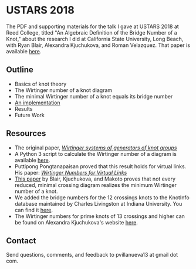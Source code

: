 # USTARS 2018  

The PDF and supporting materials for the talk I gave at USTARS 2018 at Reed College, titled "An Algebraic Definition of the Bridge Number of a Knot," about the research I did at California State University, Long Beach, with Ryan Blair, Alexandra Kjuchukova, and Roman Velazquez.  That paper is available [here][wirtpaper].

## Outline 

* Basics of knot theory
* The Wirtinger number of a knot diagram
* The minimal Wirtinger number of a knot equals its bridge number
* [An implementation][calc-wirt]
* Results
* Future Work

## Resources

* The original paper, [*Wirtinger systems of generators of knot groups*][wirtpaper]
* A Python 3 script to calculate the Wirtinger number of a diagram is available [here][calc-wirt].
* Puttipong Pongtanapaisan proved that this result holds for virtual links.  His paper: [*Wirtinger Numbers for Virtual Links*][virtuallinks]
* [This paper][incompat] by Blair, Kjuchukova, and Makoto proves that not every reduced, minimal crossing diagram realizes the minimum Wirtinger number of a knot.
* We added the bridge numbers for the 12 crossings knots to the KnotInfo database maintained by Charles Livingston at Indiana University.  You can find it [here][knotinfo].
* The Wirtinger numbers for prime knots of 13 crossings and higher can be found on Alexandra Kjuchukova's website [here][13+wirts].

## Contact

Send questions, comments, and feedback to pvillanueva13 at gmail dot com.

[calc-wirt]: https://github.com/pommevilla/calc_wirt
[wirtpaper]: https://arxiv.org/abs/1705.03108
[virtuallinks]: https://arxiv.org/abs/1801.02923
[knotinfo]: http://www.indiana.edu/~knotinfo/
[13+wirts]: https://sites.google.com/a/wisc.edu/alexandra-a-kjuchukova/bridge-numbers
[incompat]: https://arxiv.org/abs/1710.11327
